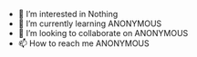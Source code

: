 
- 👀 I’m interested in Nothing
- 🌱 I’m currently learning ANONYMOUS
- 💞️ I’m looking to collaborate on ANONYMOUS
- 📫 How to reach me ANONYMOUS
